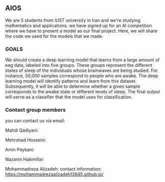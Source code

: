 ## AIOS
We are 5 students from IUST university in Iran and we're studying mathematics and applications. we have signed up for an AI competition where we have to present a model as our final project. Here, we will share the code we used for the models that we made. 
### GOALS
We should create a deep learning model that learns from a large amount of eeg data, labeled into five groups. These groups represent the different states of sleep of the individuals whose brainwaves are being studied. For instance, 50,000 samples correspond to people who are awake.
The deep learning model will identify patterns and learn from this dataset. Subsequently, it will be able to determine whether a given sample corresponds to the awake state or different levels of sleep. The final output will serve as a classifier that the model uses for classification.
### Contact group members
you can contact us via email: 

Mahdi Qadiyani: 

Mehrshad Hosseini: 

Amin Peykani: 

Nazanin Hakimifar: 

Mohammadreza Alizadeh: contact information: https://mohammadrezaalizadeh13845.github.io/
